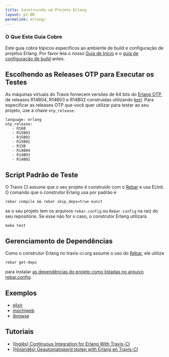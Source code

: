 ```yaml
---
title: Construindo um Projeto Erlang
layout: pt-BR
permalink: erlang/
---
```


### O Que Este Guia Cobre

Este guia cobre tópicos específicos ao ambiente de build e configuração de projetos Erlang. Por favor leia o nosso [Guia de Início](/pt_BR/user/getting-started/) e o [guia de configuração de build](/pt_BR/docs/user/build-configuration/) antes.


## Escolhendo as Releases OTP para Executar os Testes

As máquinas virtuais do Travis fornecem versões de 64 bits do [Erlang OTP](http://www.erlang.org/download.html), de releases R14B04, R14B03 e R14B02 construídas utilizando [kerl](https://github.com/spawngrid/kerl/tree/). Para especificar as releases OTP que você quer utilizar para testar ao seu projeto, use a chave `otp_release`:

    language: erlang
    otp_release:
       - R16B
       - R15B03
       - R15B02
       - R15B01
       - R15B
       - R14B04
       - R14B03
       - R14B02

## Script Padrão de Teste

O Travis CI assume que o seu projeto é construído com o [Rebar](https://github.com/basho/rebar) e usa EUnit. O comando que o construtor Erlang usa por padrão é

    rebar compile && rebar skip_deps=true eunit

se o seu projeto tem os arquivos `rebar.config` ou `Rebar.config` na raiz do seu repositório. Se esse não for o caso, o construtor Erlang utilizará

    make test

## Gerenciamento de Dependências

Como o construtor Erlang no travis-ci.org assume o uso do [Rebar](https://github.com/basho/rebar), ele utiliza

    rebar get-deps

para instalar [as dependências do projeto como listadas no arquivo rebar.config](https://github.com/basho/riak/blob/master/rebar.config).


## Exemplos

* [elixir](https://github.com/elixir-lang/elixir/blob/master/.travis.yml)
* [mochiweb](https://github.com/mochi/mochiweb/blob/master/.travis.yml)
* [ibrowse](https://github.com/cmullaparthi/ibrowse/blob/master/.travis.yml)

## Tutoriais
* [(Inglês) Continuous Integration for Erlang With Travis-CI](http://blog.equanimity.nl/blog/2013/06/04/continuous-integration-for-erlang-with-travis-ci/)
* [(Holandês) Geautomatiseerd testen with Erlang en Travis-CI](http://blog.equanimity.nl/blog/2013/04/25/geautomatiseerd-testen-met-erlang/)
